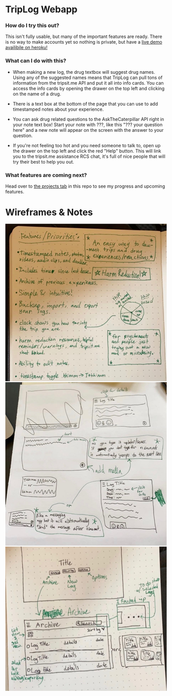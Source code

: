 # TripLog Webapp

### How do I try this out?
This isn't fully usable, but many of the important features are ready. There is no way to make accounts yet so nothing is private, but have a [live demo availibile on heroku!](https://triplog-nic.herokuapp.com)

### What can I do with this?
* When making a new log, the drug textbox will suggest drug names. Using any of the suggested names means that TripLog can pull tons of information from the tripsit.me API and put it all into info cards. You can access the info cards by opening the drawer on the top left and clicking on the name of a drug.

* There is a text box at the bottom of the page that you can use to add timestamped notes about your experience.

* You can ask drug related questions to the AskTheCaterpillar API right in your note text box! Start your note with ???, like this "??? your question here" and a new note will appear on the screen with the answer to your question.

* If you're not feeling too hot and you need someone to talk to, open up the drawer on the top left and click the red "Help" button. This will link you to the tripsit.me assistance RCS chat, it's full of nice people that will try their best to help you out.

### What features are coming next?
Head over to [the projects tab](https://github.com/snekek/TripLog_web/projects/1) in this repo to see my progress and upcoming features.

# Wireframes & Notes
![Notes](reference/notes.jpeg?raw=true "Notes")
![Main Page](reference/main_WF.jpeg?raw=true "Main Page")
![Title and Archive](reference/title_archive_WF.jpeg?raw=true "Title and Archive")
